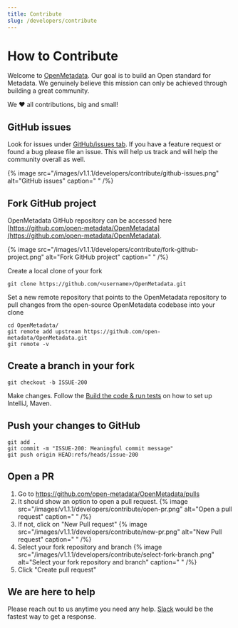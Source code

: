 ```yaml
---
title: Contribute
slug: /developers/contribute
---
```


# How to Contribute

Welcome to [OpenMetadata](https://open-metadata.org/). Our goal is to build an Open standard for Metadata. We genuinely believe this mission can only be achieved through building a great community.

We ❤️ all contributions, big and small!

## GitHub issues
Look for issues under [GitHub/issues tab](https://github.com/open-metadata/OpenMetadata/issues). If you have a feature request or found a bug please file an issue. This will help us track and will help the community overall as well.

{% image src="/images/v1.1.1/developers/contribute/github-issues.png" alt="GitHub issues" caption=" " /%}

## Fork GitHub project
OpenMetadata GitHub repository can be accessed here [https://github.com/open-metadata/OpenMetadata](https://github.com/open-metadata/OpenMetadata).

{% image src="/images/v1.1.1/developers/contribute/fork-github-project.png" alt="Fork GitHub project" caption=" " /%}

Create a local clone of your fork

```shell
git clone https://github.com/<username>/OpenMetadata.git
```

Set a new remote repository that points to the OpenMetadata repository to pull changes from the open-source OpenMetadata codebase into your clone

```shell
cd OpenMetadata/
git remote add upstream https://github.com/open-metadata/OpenMetadata.git
git remote -v
```

## Create a branch in your fork

```shell
git checkout -b ISSUE-200
```

Make changes. Follow the [Build the code & run tests](/developers/contribute/build-code-and-run-tests) on how to set up IntelliJ, Maven.

## Push your changes to GitHub

```shell
git add .
git commit -m "ISSUE-200: Meaningful commit message"
git push origin HEAD:refs/heads/issue-200
```

## Open a PR

1. Go to https://github.com/open-metadata/OpenMetadata/pulls
2. It should show an option to open a pull request.
{% image src="/images/v1.1.1/developers/contribute/open-pr.png" alt="Open a pull request" caption=" " /%}
3. If not, click on "New Pull request"
{% image src="/images/v1.1.1/developers/contribute/new-pr.png" alt="New Pull request" caption=" " /%}
4. Select your fork repository and branch
{% image src="/images/v1.1.1/developers/contribute/select-fork-branch.png" alt="Select your fork repository and branch" caption=" " /%}
5. Click "Create pull request"

## We are here to help
Please reach out to us anytime you need any help. [Slack](https://slack.open-metadata.org/) would be the fastest way to get a response.